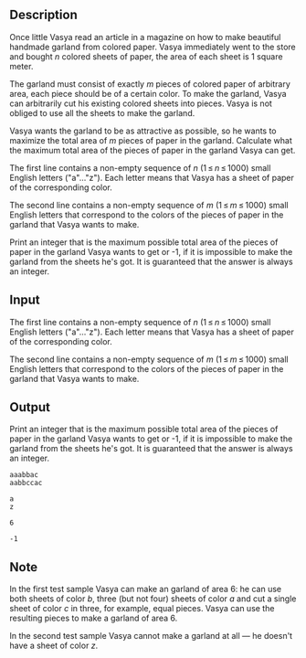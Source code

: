 ## Description

<div><p>Once little Vasya read an article in a magazine on how to make beautiful handmade garland from colored paper. Vasya immediately went to the store and bought <span class="tex-span"><i>n</i></span> colored sheets of paper, the area of each sheet is 1 square meter.</p><p>The garland must consist of exactly <span class="tex-span"><i>m</i></span> pieces of colored paper of arbitrary area, each piece should be of a certain color. To make the garland, Vasya can arbitrarily cut his existing colored sheets into pieces. Vasya is not obliged to use all the sheets to make the garland.</p><p>Vasya wants the garland to be as attractive as possible, so he wants to maximize the total area of ​​<span class="tex-span"><i>m</i></span> pieces of paper in the garland. Calculate what the maximum total area of ​​the pieces of paper in the garland Vasya can get.</p></div><div class="input-specification"><p>The first line contains a non-empty sequence of <span class="tex-span"><i>n</i></span> (<span class="tex-span">1 ≤ <i>n</i> ≤ 1000</span>) small English letters ("<span class="tex-font-style-tt">a</span>"<span class="tex-span">...</span>"<span class="tex-font-style-tt">z</span>"). Each letter means that Vasya has a sheet of paper of the corresponding color.</p><p>The second line contains a non-empty sequence of <span class="tex-span"><i>m</i></span> (<span class="tex-span">1 ≤ <i>m</i> ≤ 1000</span>) small English letters that correspond to the colors of the pieces of paper in the garland that Vasya wants to make.</p></div><div class="output-specification"><p>Print an integer that is the maximum possible total area of the pieces of paper in the garland Vasya wants to get or -1, if it is impossible to make the garland from the sheets he's got. It is guaranteed that the answer is always an integer.</p></div>

## Input

<p>The first line contains a non-empty sequence of <span class="tex-span"><i>n</i></span> (<span class="tex-span">1 ≤ <i>n</i> ≤ 1000</span>) small English letters ("<span class="tex-font-style-tt">a</span>"<span class="tex-span">...</span>"<span class="tex-font-style-tt">z</span>"). Each letter means that Vasya has a sheet of paper of the corresponding color.</p><p>The second line contains a non-empty sequence of <span class="tex-span"><i>m</i></span> (<span class="tex-span">1 ≤ <i>m</i> ≤ 1000</span>) small English letters that correspond to the colors of the pieces of paper in the garland that Vasya wants to make.</p>

## Output

<p>Print an integer that is the maximum possible total area of the pieces of paper in the garland Vasya wants to get or -1, if it is impossible to make the garland from the sheets he's got. It is guaranteed that the answer is always an integer.</p>





```input1
aaabbac
aabbccac

```




```input2
a
z

```




```output1
6

```




```output2
-1
```



## Note

<p>In the first test sample Vasya can make an garland of area 6: he can use both sheets of color <span class="tex-span"><i>b</i></span>, three (but not four) sheets of color <span class="tex-span"><i>a</i></span> and cut a single sheet of color <span class="tex-span"><i>c</i></span> in three, for example, equal pieces. Vasya can use the resulting pieces to make a garland of area 6.</p><p>In the second test sample Vasya cannot make a garland at all — he doesn't have a sheet of color <span class="tex-span"><i>z</i></span>.</p>
